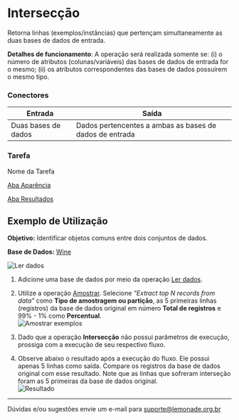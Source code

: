 # Intersecção

Retorna linhas (exemplos/instâncias) que pertençam simultaneamente as duas bases de dados de entrada.

**Detalhes de funcionamento**: A operação será realizada somente se: (i) o número de atributos (colunas/variáveis) das bases de dados de entrada for o mesmo; (ii) os atributos correspondentes das bases de dados possuírem o mesmo tipo.


### Conectores
| Entrada | Saída |
| --- | --- |
| Duas bases de dados | Dados pertencentes a ambas as bases de dados de entrada |

### Tarefa
Nome da Tarefa

[Aba Aparência][1]

[Aba Resultados][2]


## Exemplo de Utilização
**Objetivo:** Identificar objetos comuns entre dois conjuntos de dados.

**Base de Dados:** [Wine][3]
	
![Ler dados](/img/spark/manipulacao_de_dados/interseccao/image2.png)

1. Adicione uma base de dados por meio da operação [Ler dados][4].
	
2. Utilize a operação [Amostrar][5]. Selecione *“Extract top N records from data”* como **Tipo de amostragem ou partição**, as 5 primeiras linhas (registros) da base de dados original em número **Total de registros** e 99% - 1% como **Percentual**.\
	![Amostrar exemplos](/img/spark/manipulacao_de_dados/interseccao/image3.png)
	
3. Dado que a operação **Intersecção** não possui parâmetros de execução, prossiga com a execução de seu respectivo fluxo.

4. Observe abaixo o resultado após a execução do fluxo. Ele possui apenas 5 linhas como saída. Compare os registros da base de dados original com esse resultado. Note que as linhas que sofreram interseção foram as 5 primeiras da base de dados original.\
	![Resultado](/img/spark/manipulacao_de_dados/interseccao/image1.png)

-----

Dúvidas e/ou sugestões envie um e-mail para suporte@lemonade.org.br

[1]: /pt-br/spark/documentacao-geral/aba-aparencia.html
[2]: /pt-br/spark/documentacao-geral/aba-resultados.html
[3]: /pt-br/spark/base-de-dados/#wine
[4]: /pt-br/spark/entrada-e-saida/ler-dados.html
[5]: /pt-br/spark/pre-processamento-de-dados/amostragem-amostrar-exemplos.html